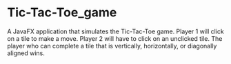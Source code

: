 # Tic-Tac-Toe_game
A JavaFX application that simulates the Tic-Tac-Toe game. Player 1 will click on a tile to make a move. Player 2 will have to click on an unclicked tile. The player who can complete a tile that is vertically, horizontally, or diagonally aligned wins. 
